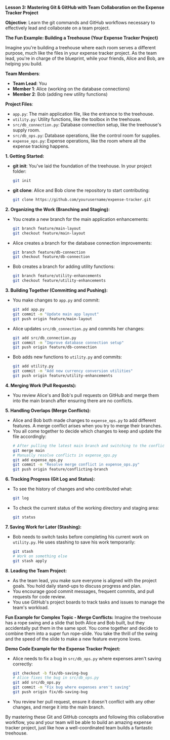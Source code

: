 **Lesson 3: Mastering Git & GitHub with Team Collaboration on the Expense Tracker Project**

**Objective**: Learn the git commands and GitHub workflows necessary to effectively lead and collaborate on a team project.

**The Fun Example: Building a Treehouse (Your Expense Tracker Project)**

Imagine you're building a treehouse where each room serves a different purpose, much like the files in your expense tracker project. As the team lead, you're in charge of the blueprint, while your friends, Alice and Bob, are helping you build.

**Team Members**:
- **Team Lead**: You
- **Member 1**: Alice (working on the database connections)
- **Member 2**: Bob (adding new utility functions)

**Project Files**:
- `app.py`: The main application file, like the entrance to the treehouse.
- `utility.py`: Utility functions, like the toolbox in the treehouse.
- `src/db_connection.py`: Database connection setup, like the treehouse's supply room.
- `src/db_ops.py`: Database operations, like the control room for supplies.
- `expense_ops.py`: Expense operations, like the room where all the expense tracking happens.

**1. Getting Started:**
- **git init**: You've laid the foundation of the treehouse. In your project folder:
  ```bash
  git init
  ```
- **git clone**: Alice and Bob clone the repository to start contributing:
  ```bash
  git clone https://github.com/yourusername/expense-tracker.git
  ```

**2. Organizing the Work (Branching and Staging):**
- You create a new branch for the main application enhancements:
  ```bash
  git branch feature/main-layout
  git checkout feature/main-layout
  ```
- Alice creates a branch for the database connection improvements:
  ```bash
  git branch feature/db-connection
  git checkout feature/db-connection
  ```
- Bob creates a branch for adding utility functions:
  ```bash
  git branch feature/utility-enhancements
  git checkout feature/utility-enhancements
  ```

**3. Building Together (Committing and Pushing):**
- You make changes to `app.py` and commit:
  ```bash
  git add app.py
  git commit -m "Update main app layout"
  git push origin feature/main-layout
  ```
- Alice updates `src/db_connection.py` and commits her changes:
  ```bash
  git add src/db_connection.py
  git commit -m "Improve database connection setup"
  git push origin feature/db-connection
  ```
- Bob adds new functions to `utility.py` and commits:
  ```bash
  git add utility.py
  git commit -m "Add new currency conversion utilities"
  git push origin feature/utility-enhancements
  ```

**4. Merging Work (Pull Requests):**
- You review Alice's and Bob's pull requests on GitHub and merge them into the main branch after ensuring there are no conflicts.

**5. Handling Overlaps (Merge Conflicts):**
- Alice and Bob both made changes to `expense_ops.py` to add different features. A merge conflict arises when you try to merge their branches.
- You all come together to decide which changes to keep and update the file accordingly:
  ```bash
  # After pulling the latest main branch and switching to the conflicting branch
  git merge main
  # Manually resolve conflicts in expense_ops.py
  git add expense_ops.py
  git commit -m "Resolve merge conflict in expense_ops.py"
  git push origin feature/conflicting-branch
  ```

**6. Tracking Progress (Git Log and Status):**
- To see the history of changes and who contributed what:
  ```bash
  git log
  ```
- To check the current status of the working directory and staging area:
  ```bash
  git status
  ```

**7. Saving Work for Later (Stashing):**
- Bob needs to switch tasks before completing his current work on `utility.py`. He uses stashing to save his work temporarily:
  ```bash
  git stash
  # Work on something else
  git stash apply
  ```

**8. Leading the Team Project:**
- As the team lead, you make sure everyone is aligned with the project goals. You hold daily stand-ups to discuss progress and plan.
- You encourage good commit messages, frequent commits, and pull requests for code review.
- You use GitHub's project boards to track tasks and issues to manage the team's workload.

**Fun Example for Complex Topic - Merge Conflicts:**
Imagine the treehouse has a rope swing and a slide that both Alice and Bob built, but they accidentally put them in the same spot. You come together and decide to combine them into a super fun rope-slide. You take the thrill of the swing and the speed of the slide to make a new feature everyone loves.

**Demo Code Example for the Expense Tracker Project:**
- Alice needs to fix a bug in `src/db_ops.py` where expenses aren't saving correctly:
  ```bash
  git checkout -b fix/db-saving-bug
  # Alice fixes the bug in src/db_ops.py
  git add src/db_ops.py
  git commit -m "Fix bug where expenses aren't saving"
  git push origin fix/db-saving-bug
  ```
- You review her pull request, ensure it doesn't conflict with any other changes, and merge it into the main branch.

By mastering these Git and GitHub concepts and following this collaborative workflow, you and your team will be able to build an amazing expense tracker project, just like how a well-coordinated team builds a fantastic treehouse.
                       